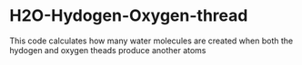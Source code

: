# H2O-Hydogen-Oxygen-thread
This code calculates how many water molecules are created
when both the hydogen and oxygen theads produce another
atoms
